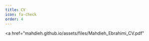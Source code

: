```yaml
---
title: CV
icon: fa-check
order: 4
---
```


<a href="mahdieh.github.io/assets/files/Mahdieh_Ebrahimi_CV.pdf"</a>

